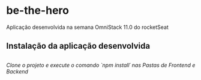 # be-the-hero
Aplicação desenvolvida na semana OmniStack 11.0 do rocketSeat

<h2> Instalação da aplicação desenvolvida <h2>

<h6> Clone o projeto e execute o comando `npm install´ nas Pastas de Frontend e Backend</h6>
